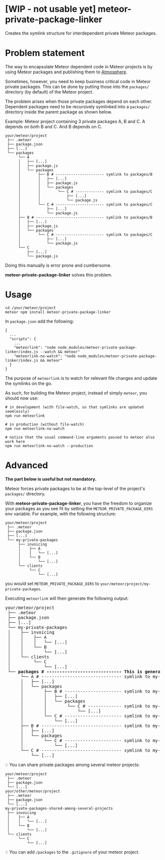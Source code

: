 # [WIP - not usable yet] meteor-private-package-linker
Creates the symlink structure for interdependent private Meteor packages.

# Problem statement
The way to encapsulate Meteor dependent code in Meteor projects is by using Meteor packages and publishing them to [Atmosphere](https://atmospherejs.com/).

Sometimes, however, you need to keep business critical code in Meteor private packages. This can be done by putting those into the ```packages/``` directory (by default) of the Meteor project.

The problem arises when those private packages depend on each other. Dependent packages need to be recursively symlinked into a ```packages/``` directory inside the parent package as shown below.

Example: Meteor project containing 3 private packages A, B and C. A depends on both B and C. And B depends on C.
```
your/meteor/project
 ├── .meteor
 ├── package.json
 ├── [...]
 └── packages
      └── A
      │   ├── [...]
      │   ├── package.js
      │   └── packages
      │        ├── B # ---------------------- symlink to packages/B
      │        │   ├── [...]
      │        │   ├── package.js
      │        │   └── packages
      │        │        └── C # ------------- symlink to packages/C
      │        │            ├── [...]
      │        │            └── package.js
      │        └── C # ---------------------- symlink to packages/C
      │            ├── [...]
      │            └── package.js
      ├── B # ------------------------------- symlink to packages/B
      │   ├── [...]
      │   ├── package.js
      │   └── packages
      │        └── C # ---------------------- symlink to packages/C
      │            ├── [...]
      │            └── package.js
      └── C
          ├── [...]
          └── package.js
```

Doing this manually is error prone and cumbersome.

**meteor-private-package-linker** solves this problem.

# Usage
```
cd /your/meteor/project
meteor npm install meteor-private-package-linker
```
In ```package.json``` add the following:
```
{
  ...
  "scripts": {
    ...
    "meteorlink": "node node_modules/meteor-private-package-linker/index.js --watch && meteor"
    "meteorlink-no-watch": "node node_modules/meteor-private-package-linker/index.js && meteor"
  }
}
```
The purpose of ```meteorlink``` is to watch for relevant file changes and update the symlinks on the go.

As such, for building the Meteor project, instead of simply ```meteor```, you should now use:
```
# in development (with file-watch, so that symlinks are updated seemlessly)
npm run meteorlink

# in production (without file-watch)
npm run meteorlink-no-watch

# notice that the usual command-line arguments passed to meteor also work here
npm run meteorlink-no-watch --production
```

# Advanced
**The part below is useful but not mandatory.**

Meteor forces private packages to be at the top-level of the project's ```packages/``` directory.

With **meteor-private-package-linker**, you have the freedom to organize your packages as you see fit by setting the ```METEOR_PRIVATE_PACKAGE_DIRS``` env variable. For example, with the following structure:
```
your/meteor/project
 ├── .meteor
 ├── package.json
 ├── [...]
 └── my-private-packages
      ├── invoicing
      │    ├── A
      │    │   └── [...]
      │    └── B
      │        └── [...]  
      └── clients
           └── C
               └── [...]
```
you would set ```METEOR_PRIVATE_PACKAGE_DIRS``` to ```your/meteor/project/my-private-packages```.

Executing ```meteorlink``` will then generate the following output:
<pre>
your/meteor/project
 ├── .meteor
 ├── package.json
 ├── [...]
 └── my-private-packages
 │    ├── invoicing
 │    │    ├── A
 │    │    │   └── [...]
 │    │    └── B
 │    │        └── [...]  
 │    └── clients
 │         └── C
 │             └── [...]
 └── <b>packages # ----------------------------- This is generated by meteorlink and used by meteor's build process</b>
      └── A # ------------------------------- symlink to my-private-packages/invoicing/A
      │   ├── [...]
      │   └── packages
      │        ├── B # ---------------------- symlink to my-private-packages/invoicing/B
      │        │   ├── [...]
      │        │   └── packages
      │        │        └── C # ------------- symlink to my-private-packages/clients/C
      │        │            └── [...]
      │        └── C # ---------------------- symlink to my-private-packages/clients/C
      │            └── [...]
      ├── B # ------------------------------- symlink to my-private-packages/invoicing/B
      │   ├── [...]
      │   └── packages
      │        └── C # ---------------------- symlink to my-private-packages/clients/C
      │            └── [...]
      └── C # ------------------------------- symlink to my-private-packages/clients/C
          └── [...] 
</pre>
:bulb: You can share private packages among several meteor projects:
```
your/meteor/project
 ├── .meteor
 ├── package.json
 └── [...]
your/other/meteor/project
 ├── .meteor
 ├── package.json
 └── [...]
my-private-packages-shared-among-several-projects
 ├── invoicing
 │    ├── A
 │    │   └── [...]
 │    └── B
 │        └── [...]  
 └── clients
      └── C
          └── [...]
```
:bulb: You can add ```/packages``` to the ```.gitignore``` of your meteor project.
